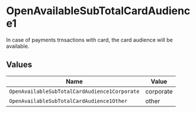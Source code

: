 # OpenAvailableSubTotalCardAudience1

In case of payments trnsactions with card, the card audience will be available.


## Values

| Name                                          | Value                                         |
| --------------------------------------------- | --------------------------------------------- |
| `OpenAvailableSubTotalCardAudience1Corporate` | corporate                                     |
| `OpenAvailableSubTotalCardAudience1Other`     | other                                         |